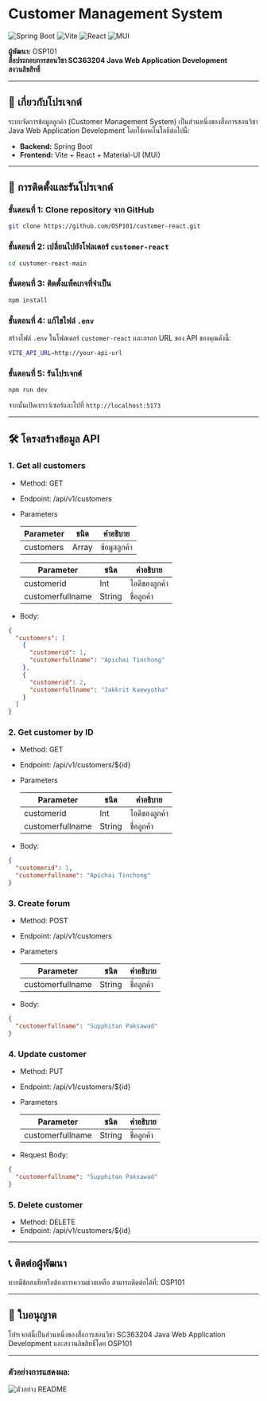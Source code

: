 # Customer Management System

![Spring Boot](https://img.shields.io/badge/Spring_Boot-6DB33F?style=for-the-badge&logo=spring&logoColor=white)
![Vite](https://img.shields.io/badge/Vite-B73BFE?style=for-the-badge&logo=vite&logoColor=FFD62E)
![React](https://img.shields.io/badge/React-20232A?style=for-the-badge&logo=react&logoColor=61DAFB)
![MUI](https://img.shields.io/badge/MUI-007FFF?style=for-the-badge&logo=mui&logoColor=white)

**ผู้พัฒนา:** OSP101  
**สื่อประกอบการสอนวิชา SC363204 Java Web Application Development**  
**สงวนลิขสิทธิ์**

---

## 📖 เกี่ยวกับโปรเจกต์

ระบบจัดการข้อมูลลูกค้า (Customer Management System) เป็นส่วนหนึ่งของสื่อการสอนวิชา Java Web Application Development โดยใช้เทคโนโลยีต่อไปนี้:

- **Backend:** Spring Boot
- **Frontend:** Vite + React + Material-UI (MUI)

---

## 🚀 การติดตั้งและรันโปรเจกต์

### ขั้นตอนที่ 1: Clone repository จาก GitHub
```bash
git clone https://github.com/OSP101/customer-react.git
```

### ขั้นตอนที่ 2: เปลี่ยนไปยังโฟลเดอร์ `customer-react`
```bash
cd customer-react-main
```
### ขั้นตอนที่ 3: ติดตั้งแพ็คเกจที่จำเป็น
```bash
npm install
```
### ขั้นตอนที่ 4: แก้ไขไฟล์ `.env`
สร้างไฟล์ `.env` ในโฟลเดอร์ `customer-react` และกรอก URL ของ API ของคุณดังนี้:
```bash
VITE_API_URL=http://your-api-url
```
### ขั้นตอนที่ 5: รันโปรเจกต์
```bash
npm run dev
```
จากนั้นเปิดเบราว์เซอร์และไปที่ ``http://localhost:5173``

---

## 🛠️ โครงสร้างข้อมูล API

### 1. Get all customers
- Method: GET
- Endpoint: /api/v1/customers
- Parameters

  Parameter | ชนิด | คำอธิบาย
  ---- | ---- | ---- |
  customers | Array | ข้อมูลลูกค้า

    Parameter | ชนิด | คำอธิบาย
  ---- | ---- | ---- |
  customerid | Int | ไอดีของลูกค้า
  customerfullname | String | ชื่อลูกค้า

- Body:
```json
{
  "customers": [
    {
      "customerid": 1,
      "customerfullname": "Apichai Tinchong"
    },
    {
      "customerid": 2,
      "customerfullname": "Jakkrit Kaewyotha"
    }
  ]
}
```

### 2. Get customer by ID
- Method: GET
- Endpoint: /api/v1/customers/${id}
- Parameters

    Parameter | ชนิด | คำอธิบาย
  ---- | ---- | ---- |
  customerid | Int | ไอดีของลูกค้า
  customerfullname | String | ชื่อลูกค้า
- Body:
```json
{
  "customerid": 1,
  "customerfullname": "Apichai Tinchong"
}
```

### 3. Create forum
- Method: POST
- Endpoint: /api/v1/customers
- Parameters

    Parameter | ชนิด | คำอธิบาย
  ---- | ---- | ---- |
  customerfullname | String | ชื่อลูกค้า

- Body:
```json
{
  "customerfullname": "Supphitan Paksawad"
}
```

### 4. Update customer
- Method: PUT
- Endpoint: /api/v1/customers/${id}
- Parameters

    Parameter | ชนิด | คำอธิบาย
  ---- | ---- | ---- |
  customerfullname | String | ชื่อลูกค้า

- Request Body:
```json
{
  "customerfullname": "Supphitan Paksawad"
}
```

### 5. Delete customer
- Method: DELETE
- Endpoint: /api/v1/customers/${id}

---
## 📞 ติดต่อผู้พัฒนา
หากมีข้อสงสัยหรือต้องการความช่วยเหลือ สามารถติดต่อได้ที่:
OSP101

---

## 📜 ใบอนุญาต
โปรเจกต์นี้เป็นส่วนหนึ่งของสื่อการสอนวิชา SC363204 Java Web Application Development และสงวนลิขสิทธิ์โดย OSP101

---

### ตัวอย่างการแสดงผล:

![ตัวอย่าง README](https://firebasestorage.googleapis.com/v0/b/computer-e84a8.appspot.com/o/images%2Fcustomer-react.png?alt=media&token=1eaf7003-8a99-41db-87cd-79c70271df4b)
